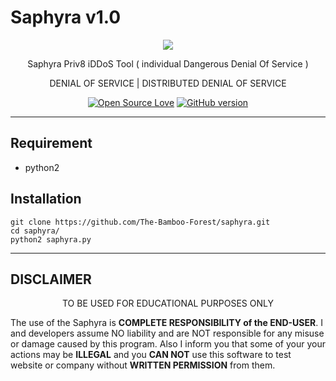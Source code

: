 # Saphyra v1.0
<p align="center">
      <img src="https://nsfocusglobal.com/reflective-and-short-burst-ddos-attacks-harnessed-to-knock-down-the-targets-in-ukraine/">
</p>
<p align="center">
      Saphyra Priv8 iDDoS Tool ( individual Dangerous Denial Of Service )
</p>
<p align="center">
     DENIAL OF SERVICE | DISTRIBUTED DENIAL OF SERVICE
</p>


<p align="center">
  <a href="https://github.com/darksecdevelopers"><img title="Open Source Love" src="https://badges.frapsoft.com/os/v2/open-source.png?v=103" ></a>
  <a href="https://github.com/DarkSecDevelopers/HiddenEye/releases"><img title="GitHub version" src="https://d25lcipzij17d.cloudfront.net/badge.svg?id=gh&type=6&v=1.0&x2=0" ></a>
  <a href="https://app.fossa.com/projects/git%2Bgithub.com%2FDarkSecDevelopers%2FHiddenEye?ref=badge_shield><img src="https://app.fossa.com/api/projects/git%2Bgithub.com%2FDarkSecDevelopers%2FHiddenEye.svg?type=shield"/></a>

-----------------------------------------------------------------------------------------------------------------------------
## Requirement
- python2

## Installation
```
git clone https://github.com/The-Bamboo-Forest/saphyra.git
cd saphyra/
python2 saphyra.py
```

-----------------------------------------------------------------------------------------------------------------------------
## DISCLAIMER

<p align="center">
  TO BE USED FOR EDUCATIONAL PURPOSES ONLY
</p>

The use of the Saphyra is **COMPLETE
RESPONSIBILITY of the END-USER**. I and developers assume NO liability and are NOT
responsible for any misuse or damage caused by this program. Also I inform you
that some of your your actions may be **ILLEGAL** and you **CAN NOT** use this
software to test website or company without **WRITTEN PERMISSION** from them.
